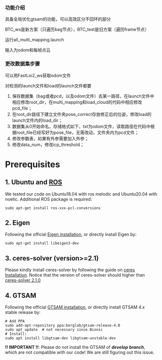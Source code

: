 ### **功能介绍**

具备全局优化gtsam的功能，可以高效区分不回环的部分

BTC_ws是新方案（只遍历bag节点），BTC_test是旧方案（遍历frame节点）

运行all_multi_mapping.launch

输入为odom和每帧点云

### 更改数据集步骤

可以用FastLio2_ws获取odom文件

对检测的launch文件和load的launch文件都要

1. 保存数据集（bag或者pcd，以及odom文件）去某一路径，在launch文件中相应修改root_dir，在multi_mapping和load_cloud的代码中相应修改pcd_file；
2. 在root_dir路径下建立文件夹pose_correct存放修正后的位姿，修改load的launch文件内的load_dir；
3. 数据集从0开始命名，存储格式如下，txt为odom文件，读取路径在代码中根据root_file已经写好为pose_file，无需改动，文件夹内为pcd文件；
4. 修改参数表，如果有外参需要加入外参；
5. 修改data_num，修改icp_threshold；

# **Prerequisites**

## **1. Ubuntu and [ROS](https://www.ros.org/)**
We tested our code on Ubuntu18.04 with ros melodic and Ubuntu20.04 with noetic. Additional ROS package is required:
```
sudo apt-get install ros-xxx-pcl-conversions
```

## **2. Eigen**
Following the official [Eigen installation](eigen.tuxfamily.org/index.php?title=Main_Page), or directly install Eigen by:
```
sudo apt-get install libeigen3-dev
```
## **3. ceres-solver (version>=2.1)**
Please kindly install ceres-solver by following the guide on [ceres Installation](http://ceres-solver.org/installation.html). Notice that the version of ceres-solver should higher than [ceres-solver 2.1.0](https://github.com/ceres-solver/ceres-solver/releases/tag/2.1.0)

## **4. GTSAM**
Following the official [GTSAM installation](https://gtsam.org/get_started/), or directly install GTSAM 4.x stable release by:
```
# Add PPA
sudo add-apt-repository ppa:borglab/gtsam-release-4.0
sudo apt update  # not necessary since Bionic
# Install:
sudo apt install libgtsam-dev libgtsam-unstable-dev
```
**!! IMPORTANT !!**: Please do not install the GTSAM of ***develop branch***, which are not compatible with our code! We are still figuring out this issue.
